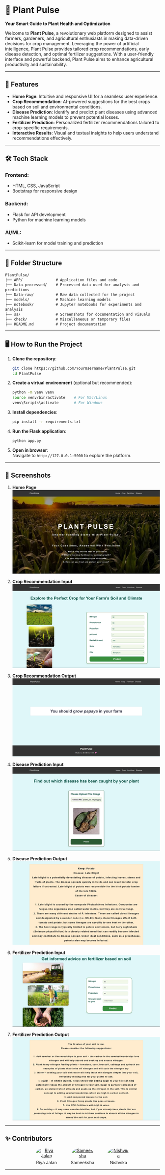 # 🌱 Plant Pulse  
**Your Smart Guide to Plant Health and Optimization**

Welcome to **Plant Pulse**, a revolutionary web platform designed to assist farmers, gardeners, and agricultural enthusiasts in making data-driven decisions for crop management. Leveraging the power of artificial intelligence, Plant Pulse provides tailored crop recommendations, early disease detection, and optimal fertilizer suggestions. With a user-friendly interface and powerful backend, Plant Pulse aims to enhance agricultural productivity and sustainability.

---

## 🚀 Features  
- **Home Page**: Intuitive and responsive UI for a seamless user experience.  
- **Crop Recommendation**: AI-powered suggestions for the best crops based on soil and environmental conditions.  
- **Disease Prediction**: Identify and predict plant diseases using advanced machine learning models to prevent potential losses.  
- **Fertilizer Prediction**: Personalized fertilizer recommendations tailored to crop-specific requirements.  
- **Interactive Results**: Visual and textual insights to help users understand recommendations effectively.  

---

## 🛠️ Tech Stack  
### **Frontend**:  
- HTML, CSS, JavaScript  
- Bootstrap for responsive design  

### **Backend**:  
- Flask for API development  
- Python for machine learning models  

### **AI/ML**:  
- Scikit-learn for model training and prediction  

---

## 📂 Folder Structure  
```plaintext
PlantPulse/
├── APP/               # Application files and code
├── Data-processed/    # Processed data used for analysis and predictions
├── Data-raw/          # Raw data collected for the project
├── models/            # Machine learning models
├── notebook/          # Jupyter notebooks for experiments and analysis
├── ss/                # Screenshots for documentation and visuals
├── check/             # Miscellaneous or temporary files
├── README.md          # Project documentation
```

---

## 🖥️ How to Run the Project  
1. **Clone the repository**:  
   ```bash
   git clone https://github.com/YourUsername/PlantPulse.git
   cd PlantPulse
   ```
2. **Create a virtual environment** (optional but recommended):  
   ```bash
   python -m venv venv
   source venv/bin/activate    # For Mac/Linux
   venv\Scripts\activate       # For Windows
   ```
3. **Install dependencies**:  
   ```bash
   pip install -r requirements.txt
   ```
4. **Run the Flask application**:  
   ```bash
   python app.py
   ```
5. **Open in browser**:  
   Navigate to `http://127.0.0.1:5000` to explore the platform.

---

## 📸 Screenshots  

1. **Home Page**  
![Home Page](./ss/home.jpg)  

2. **Crop Recommendation Input**  
![Crop Recommendation Input](./ss/crop_reccom.jpg)  

3. **Crop Recommendation Output**  
![Crop Recommendation Output](./ss/crop_reccom_out.jpg)  

4. **Disease Prediction Input**  
![Disease Prediction Input](./ss/desease_pred.jpg)  

5. **Disease Prediction Output**  
![Disease Prediction Output](./ss/desease_pred_out.jpg)  

6. **Fertilizer Prediction Input**  
![Fertilizer Prediction Input](./ss/fert_predict.jpg)  

7. **Fertilizer Prediction Output**  
![Fertilizer Prediction Output](./ss/fert_predict_out.jpg)  

---

## ✨ Contributors  
<div align="center">
  <div style="display: inline-block; text-align: center; margin: 0 20px;">
    <a href="https://github.com/Riya-jalan">
      <img src="https://github.com/Riya-jalan.png" width="70px" alt="Riya Jalan" style="border-radius: 50%; display: block; margin: auto;" title="Riya Jalan"/>
    </a>
    <span style="display: block; margin-top: 5px;">Riya Jalan</span>
  </div>

  <div style="display: inline-block; text-align: center; margin: 0 20px;">
    <a href="https://github.com/Sameeksha0329">
      <img src="https://github.com/Sameeksha0329.png" width="70px" alt="Sameeksha" style="border-radius: 50%; display: block; margin: auto;" title="Sameeksha"/>
    </a>
    <span style="display: block; margin-top: 5px;">Sameeksha</span>
  </div>

  <div style="display: inline-block; text-align: center; margin: 0 20px;">
    <a href="https://github.com/Nish-037">
      <img src="https://github.com/Nish-037.png" width="70px" alt="Nishvika" style="border-radius: 50%; display: block; margin: auto;" title="Nishvika"/>
    </a>
    <span style="display: block; margin-top: 5px;">Nishvika</span>
  </div>
</div>




---
